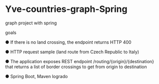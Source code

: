 # Yve-countries-graph-Spring
graph project with spring


goals

● If there is no land crossing, the endpoint returns HTTP 400 

● HTTP request sample (land route from Czech Republic to Italy) 

● The application exposes REST endpoint /routing/{origin}/{destination} that returns a list of border crossings to get from origin to destination 

● Spring Boot, Maven logrado
